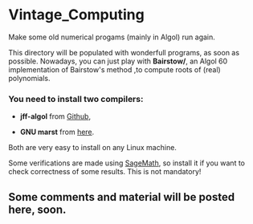 # Vintage_Computing

Make some old numerical progams (mainly in Algol) run again.

This directory will be populated with wonderfull programs, as soon as possible.
Nowadays, you can just play with **Bairstow/**, an Algol 60 implementation of
Bairstow's method ,to compute roots of (real) polynomials.


### You need to install two compilers:

* **jff-algol** from [Github](https://github.com/JvanKatwijk/algol-60-compiler),

* **GNU marst** from [here](https://www.gnu.org/software/marst/).

Both are very easy to install on any Linux machine.

Some verifications are made using [SageMath](http://www.sagemath.org/), so install it if you want to check correctness of some results. This is not mandatory!

## Some comments and material will be posted here, soon.
